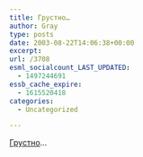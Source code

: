 ```yaml
---
title: Грустно…
author: Gray
type: posts
date: 2003-08-22T14:06:38+00:00
excerpt:
url: /3708
esml_socialcount_LAST_UPDATED:
  - 1497244691
essb_cache_expire:
  - 1615520418
categories:
  - Uncategorized

---
```








<a href="http://www.in-cites.com/research/2003/august_18_2003-1.html" target="_blank">Грустно</a>&#8230;